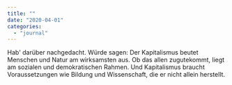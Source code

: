 ```yaml
---
title: ""
date: "2020-04-01"
categories: 
  - "journal"
---
```


Hab' darüber nachgedacht. Würde sagen: Der Kapitalismus beutet Menschen und Natur am wirksamsten aus. Ob das allen zugutekommt, liegt am sozialen und demokratischen Rahmen. Und Kapitalismus braucht Voraussetzungen wie Bildung und Wissenschaft, die er nicht allein herstellt.
